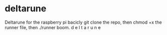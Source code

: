 # deltarune
Deltarune for the raspberry pi bacicly
git clone the repo, then chmod +x the runner file, then ./runner
boom. 
d e l t a r u n e
